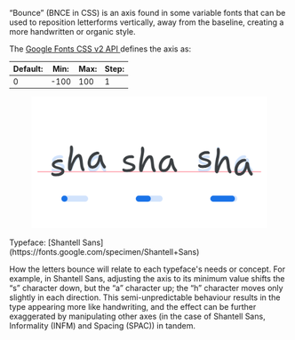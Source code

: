 “Bounce” (BNCE in CSS) is an axis found in some variable fonts that can be used to reposition letterforms vertically, away from the baseline, creating a more handwritten or organic style.

The [Google Fonts CSS v2 API ](https://developers.google.com/fonts/docs/css2) defines the axis as:

| Default: | Min: | Max: | Step: |
| --- | --- | --- | --- |
| 0 | -100 | 100 | 1 |

<figure>

![The letters “sha” shown three times, with the central instance showing a default baseline position and the axis range shown below it at a default value of 50%, and then to the left with “s” below the baseline and “a” above, with the axis value shown decreased to 0%, and then to the right with “s” above the baseline and “a” below, with the axis value shown increased to 95%.](images/thumbnail.svg)

</figure>

<figcaption>Typeface: [Shantell Sans](https://fonts.google.com/specimen/Shantell+Sans)</figcaption>

How the letters bounce will relate to each typeface's needs or concept. For example, in Shantell Sans, adjusting the axis to its minimum value shifts the “s” character down, but the “a” character up; the “h” character moves only slightly in each direction. This semi-unpredictable behaviour results in the type appearing more like handwriting, and the effect can be further exaggerated by manipulating other axes (in the case of Shantell Sans, Informality (INFM) and Spacing (SPAC)) in tandem.
